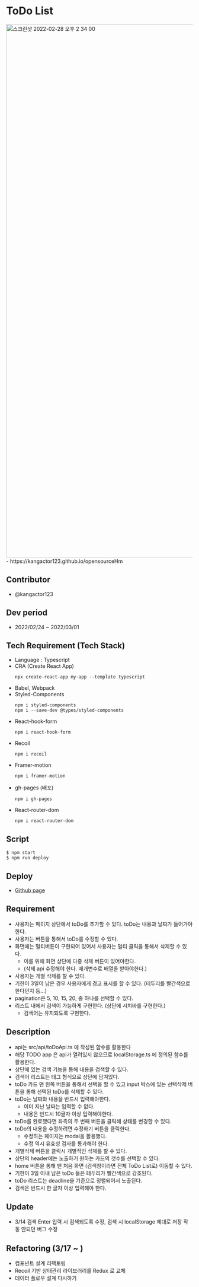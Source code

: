 # ToDo List

<img width="1440" alt="스크린샷 2022-02-28 오후 2 34 00" src="https://user-images.githubusercontent.com/82820237/155929648-3aa8b0d7-efb7-42c2-984d-e7772331c1ee.png">
- https://kangactor123.github.io/opensourceHm

## Contributor

- @kangactor123

## Dev period

- 2022/02/24 ~ 2022/03/01

## Tech Requirement (Tech Stack)

- Language : Typescript
- CRA (Create React App)
  ```
  npx create-react-app my-app --template typescript
  ```
- Babel, Webpack
- Styled-Components
  ```
  npm i styled-components
  npm i --save-dev @types/styled-components
  ```
- React-hook-form
  ```
  npm i react-hook-form
  ```
- Recoil
  ```
  npm i recoil
  ```
- Framer-motion
  ```
  npm i framer-motion
  ```
- gh-pages (배포)
  ```
  npm i gh-pages
  ```
- React-router-dom
  ```
  npm i react-router-dom
  ```

## Script

```
$ npm start
$ npm run deploy
```

## Deploy

- <a href="https://kangactor123.github.io/opensourceHm">Github page</a>

## Requirement

- 사용자는 페이지 상단에서 toDo를 추가할 수 있다. toDo는 내용과 날짜가 들어가야한다.
- 사용자는 버튼을 통해서 toDo를 수정할 수 있다.
- 화면에는 멀티버튼이 구현되어 있어서 사용자는 멀티 클릭을 통해서 삭제할 수 있다.
  - 이를 위해 화면 상단에 다중 삭제 버튼이 있어야한다.
  - (삭제 api 수정해야 한다. 매개변수로 배열을 받아야한다.)
- 사용자는 개별 삭제를 할 수 있다.
- 기한이 3일이 남은 경우 사용자에게 경고 표시를 할 수 있다. (테두리를 빨간색으로 한다던지 등...)
- pagination은 5, 10, 15, 20, 중 하나를 선택할 수 있다.
- 리스트 내에서 검색이 가능하게 구현한다. (상단에 서치바를 구현한다.)
  - 검색어는 유지되도록 구현한다.

## Description

- api는 src/api/toDoApi.ts 에 작성된 함수를 활용한다
- 해당 TODO app 은 api가 열려있지 않으므로 localStorage.ts 에 정의된 함수를 활용한다.
- 상단에 있는 검색 기능을 통해 내용을 검색할 수 있다.
- 검색어 리스트는 태그 형식으로 상단에 담겨있다.
- toDo 카드 맨 왼쪽 버튼을 통해서 선택을 할 수 있고 input 박스에 있는 선택삭제 버튼을 통해 선택된 toDo를 삭제할 수 있다.
- toDo는 날짜와 내용을 반드시 입력해야한다.
  - 이미 지난 날짜는 입력할 수 없다.
  - 내용은 반드시 10글자 이상 입력해야한다.
- toDo를 완료했다면 좌측의 두 번째 버튼을 클릭해 상태를 변경할 수 있다.
- toDo의 내용을 수정하려면 수정하기 버튼을 클릭한다.
  - 수정하는 페이지는 modal을 활용했다.
  - 수정 역시 유효성 검사를 통과해야 한다.
- 개별삭제 버튼을 클릭시 개별적인 삭제를 할 수 있다.
- 상단의 header에는 노출하기 원하는 카드의 갯수를 선택할 수 있다.
- home 버튼을 통해 맨 처음 화면 (검색창이라면 전체 ToDo List로) 이동할 수 있다.
- 기한이 3일 이내 남은 toDo 들은 테두리가 빨간색으로 강조된다.
- toDo 리스트는 deadline을 기준으로 정렬되어서 노출된다.
- 검색은 반드시 한 글자 이상 입력해야 한다.

## Update

- 3/14 검색 Enter 입력 시 검색되도록 수정, 검색 시 localStorage 제대로 저장 작동 안되던 버그 수정

## Refactoring (3/17 ~ )

- 컴포넌트 설계 리팩토링
- Recoil 기반 상태관리 라이브러리를 Redux 로 교체
- 데이터 플로우 설계 다시하기
